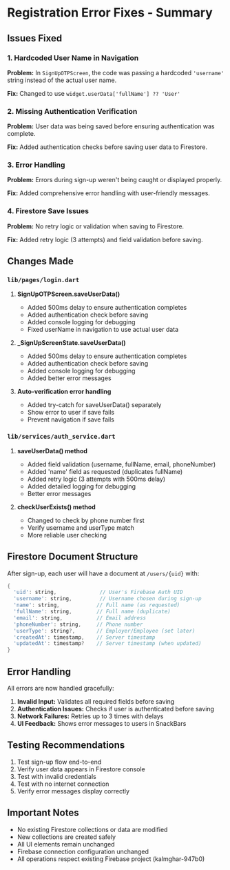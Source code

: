 # Registration Error Fixes - Summary

## Issues Fixed

### 1. **Hardcoded User Name in Navigation**
**Problem:** In `SignUpOTPScreen`, the code was passing a hardcoded `'username'` string instead of the actual user name.

**Fix:** Changed to use `widget.userData['fullName'] ?? 'User'`

### 2. **Missing Authentication Verification**
**Problem:** User data was being saved before ensuring authentication was complete.

**Fix:** Added authentication checks before saving user data to Firestore.

### 3. **Error Handling**
**Problem:** Errors during sign-up weren't being caught or displayed properly.

**Fix:** Added comprehensive error handling with user-friendly messages.

### 4. **Firestore Save Issues**
**Problem:** No retry logic or validation when saving to Firestore.

**Fix:** Added retry logic (3 attempts) and field validation before saving.

## Changes Made

### `lib/pages/login.dart`

1. **SignUpOTPScreen.saveUserData()**
   - Added 500ms delay to ensure authentication completes
   - Added authentication check before saving
   - Added console logging for debugging
   - Fixed userName in navigation to use actual user data

2. **_SignUpScreenState.saveUserData()**
   - Added 500ms delay to ensure authentication completes
   - Added authentication check before saving
   - Added console logging for debugging
   - Added better error messages

3. **Auto-verification error handling**
   - Added try-catch for saveUserData() separately
   - Show error to user if save fails
   - Prevent navigation if save fails

### `lib/services/auth_service.dart`

1. **saveUserData() method**
   - Added field validation (username, fullName, email, phoneNumber)
   - Added 'name' field as requested (duplicates fullName)
   - Added retry logic (3 attempts with 500ms delay)
   - Added detailed logging for debugging
   - Better error messages

2. **checkUserExists() method**
   - Changed to check by phone number first
   - Verify username and userType match
   - More reliable user checking

## Firestore Document Structure

After sign-up, each user will have a document at `/users/{uid}` with:

```dart
{
  'uid': string,              // User's Firebase Auth UID
  'username': string,         // Username chosen during sign-up
  'name': string,            // Full name (as requested)
  'fullName': string,        // Full name (duplicate)
  'email': string,           // Email address
  'phoneNumber': string,     // Phone number
  'userType': string?,       // Employer/Employee (set later)
  'createdAt': timestamp,    // Server timestamp
  'updatedAt': timestamp?    // Server timestamp (when updated)
}
```

## Error Handling

All errors are now handled gracefully:

1. **Invalid Input:** Validates all required fields before saving
2. **Authentication Issues:** Checks if user is authenticated before saving
3. **Network Failures:** Retries up to 3 times with delays
4. **UI Feedback:** Shows error messages to users in SnackBars

## Testing Recommendations

1. Test sign-up flow end-to-end
2. Verify user data appears in Firestore console
3. Test with invalid credentials
4. Test with no internet connection
5. Verify error messages display correctly

## Important Notes

- No existing Firestore collections or data are modified
- New collections are created safely
- All UI elements remain unchanged
- Firebase connection configuration unchanged
- All operations respect existing Firebase project (kalmghar-947b0)


